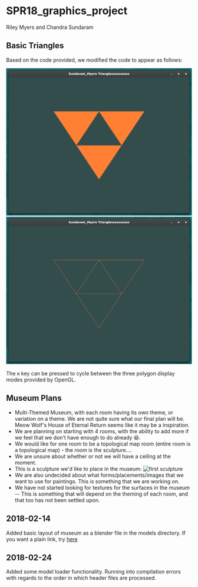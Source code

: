 # SPR18_graphics_project
Riley Myers and Chandra Sundaram

## Basic Triangles
Based on the code provided, we modified the code to appear as follows:

![Inverted Triforce, with shapes filled](images/full_inv_tri.png)
![Inverted Triforce, with wireform edge](images/wire_inv_tri.png)

The `m` key can be pressed to cycle between the three polygon display modes
provided by OpenGL.

## Museum Plans
* Multi-Themed Museum, with each room having its own theme, or variation on a
  theme. We are not quite sure what our final plan will be. Meow Wolf's House of
  Eternal Return seems like it may be a inspiration.
* We are planning on starting with 4 rooms, with the ability to add more if we
  feel that we don't have enough to do already :laughing:.
* We would like for one room to be a topological map room (entire room is a
  topological map) - the _room_ is the sculpture....
* We are unsure about whether or not we will have a ceiling at the moment. 
* This is a sculpture we'd like to place in the museum:
 ![first sculpture](images/sculpture.png)
* We are also undecided about what forms/placements/images that we want to use
  for paintings. This is something that we are working on.
* We have not started looking for textures for the surfaces in the museum --
  This is something that will depend on the theming of each room, and that too
  has not been settled upon.



## 2018-02-14 ##

Added basic layout of museum as a blender file in the models directory. If you
want a plain link, try [here](models)


## 2018-02-24 ##
Added some model loader functionality. Running into compilation errors with
regards to the order in which header files are processed.
